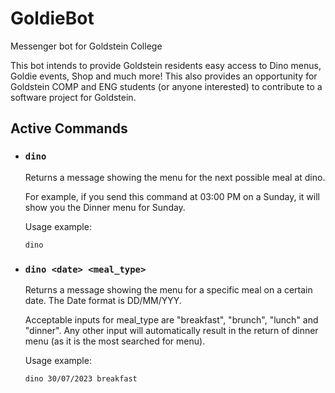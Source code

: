 # GoldieBot
Messenger bot for Goldstein College

This bot intends to provide Goldstein residents easy access to Dino menus, Goldie events, Shop and much more! This also provides an opportunity for Goldstein COMP and ENG students (or anyone interested) to contribute to a software project for Goldstein.

## Active Commands

- ### `dino`

    Returns a message showing the menu for the next possible meal at dino.
  
    For example, if you send this command at 03:00 PM on a Sunday, it will show you the Dinner menu for Sunday.
    
    Usage example:
    ```
    dino
    ```

- ### `dino <date> <meal_type>`

    Returns a message showing the menu for a specific meal on a certain date. The Date format is DD/MM/YYY.
    
    Acceptable inputs for meal_type are "breakfast", "brunch", "lunch" and "dinner". Any other input will automatically result in the return of dinner menu (as it is the most searched for menu).
    
    Usage example:
    ```
    dino 30/07/2023 breakfast
    ```
